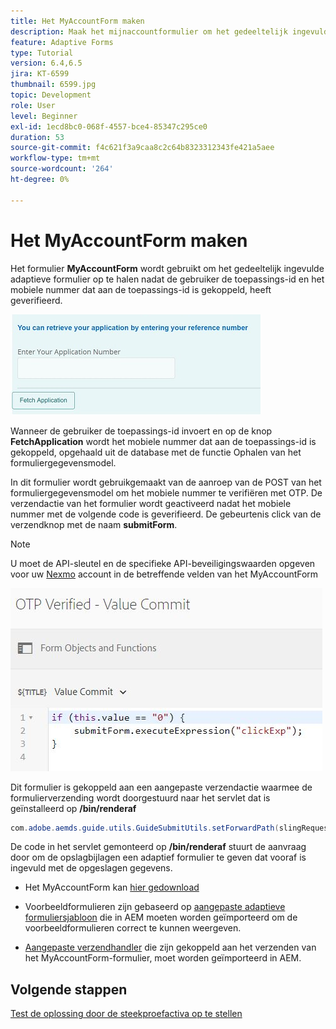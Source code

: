 ```yaml
---
title: Het MyAccountForm maken
description: Maak het mijnaccountformulier om het gedeeltelijk ingevulde formulier op te halen na geslaagde verificatie van de toepassings-id en het telefoonnummer.
feature: Adaptive Forms
type: Tutorial
version: 6.4,6.5
jira: KT-6599
thumbnail: 6599.jpg
topic: Development
role: User
level: Beginner
exl-id: 1ecd8bc0-068f-4557-bce4-85347c295ce0
duration: 53
source-git-commit: f4c621f3a9caa8c2c64b8323312343fe421a5aee
workflow-type: tm+mt
source-wordcount: '264'
ht-degree: 0%

---
```


# Het MyAccountForm maken

Het formulier **MyAccountForm** wordt gebruikt om het gedeeltelijk ingevulde adaptieve formulier op te halen nadat de gebruiker de toepassings-id en het mobiele nummer dat aan de toepassings-id is gekoppeld, heeft geverifieerd.

![Mijn rekeningformulier](assets/6599.JPG)

Wanneer de gebruiker de toepassings-id invoert en op de knop **FetchApplication** wordt het mobiele nummer dat aan de toepassings-id is gekoppeld, opgehaald uit de database met de functie Ophalen van het formuliergegevensmodel.

In dit formulier wordt gebruikgemaakt van de aanroep van de POST van het formuliergegevensmodel om het mobiele nummer te verifiëren met OTP. De verzendactie van het formulier wordt geactiveerd nadat het mobiele nummer met de volgende code is geverifieerd. De gebeurtenis click van de verzendknop met de naam **submitForm**.

>[!NOTE]
> U moet de API-sleutel en de specifieke API-beveiligingswaarden opgeven voor uw [Nexmo](https://dashboard.nexmo.com/) account in de betreffende velden van het MyAccountForm

![trigger-submit](assets/trigger-submit.JPG)



Dit formulier is gekoppeld aan een aangepaste verzendactie waarmee de formulierverzending wordt doorgestuurd naar het servlet dat is geïnstalleerd op **/bin/renderaf**

```java
com.adobe.aemds.guide.utils.GuideSubmitUtils.setForwardPath(slingRequest,"/bin/renderaf",null,null);
```

De code in het servlet gemonteerd op **/bin/renderaf** stuurt de aanvraag door om de opslagbijlagen een adaptief formulier te geven dat vooraf is ingevuld met de opgeslagen gegevens.


* Het MyAccountForm kan [hier gedownload](assets/my-account-form.zip)

* Voorbeeldformulieren zijn gebaseerd op [aangepaste adaptieve formuliersjabloon](assets/custom-template-with-page-component.zip) die in AEM moeten worden geïmporteerd om de voorbeeldformulieren correct te kunnen weergeven.

* [Aangepaste verzendhandler](assets/custom-submit-my-account-form.zip) die zijn gekoppeld aan het verzenden van het MyAccountForm-formulier, moet worden geïmporteerd in AEM.

## Volgende stappen

[Test de oplossing door de steekproefactiva op te stellen](./deploy-this-sample.md)
